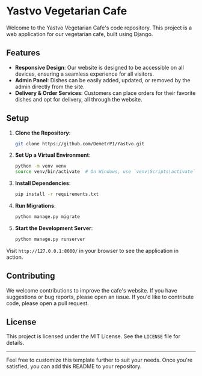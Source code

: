 # Yastvo Vegetarian Cafe

Welcome to the Yastvo Vegetarian Cafe's code repository. This project is a web application for our vegetarian cafe, built using Django.

## Features

- **Responsive Design**: Our website is designed to be accessible on all devices, ensuring a seamless experience for all visitors.
- **Admin Panel**: Dishes can be easily added, updated, or removed by the admin directly from the site.
- **Delivery & Order Services**: Customers can place orders for their favorite dishes and opt for delivery, all through the website.

## Setup

1. **Clone the Repository**:
   ```bash
   git clone https://github.com/DemetrPI/Yastvo.git
   ```

2. **Set Up a Virtual Environment**:
   ```bash
   python -m venv venv
   source venv/bin/activate  # On Windows, use `venv\Scripts\activate`
   ```

3. **Install Dependencies**:
   ```bash
   pip install -r requirements.txt
   ```

4. **Run Migrations**:
   ```bash
   python manage.py migrate
   ```

5. **Start the Development Server**:
   ```bash
   python manage.py runserver
   ```

Visit `http://127.0.0.1:8000/` in your browser to see the application in action.

## Contributing

We welcome contributions to improve the cafe's website. If you have suggestions or bug reports, please open an issue. If you'd like to contribute code, please open a pull request.

## License

This project is licensed under the MIT License. See the `LICENSE` file for details.

---

Feel free to customize this template further to suit your needs. Once you're satisfied, you can add this README to your repository.
